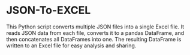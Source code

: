 # JSON-To-EXCEL
This Python script converts multiple JSON files into a single Excel file. It reads JSON data from each file, converts it to a pandas DataFrame, and then concatenates all DataFrames into one. The resulting DataFrame is written to an Excel file for easy analysis and sharing.
